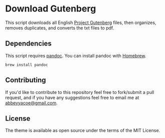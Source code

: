 # Download Gutenberg

This script downloads all English [Project Gutenberg](https://www.gutenberg.org/) files, then organizes, removes duplicates, and converts the txt files to pdf.

## Dependencies
This script requires [pandoc](https://pandoc.org/). You can install pandoc with [Homebrew](https://brew.sh/).

```
brew install pandoc
```
## Contributing
If you'd like to contribute to this repository feel free to fork/submit a pull request, and if you have any suggestions feel free to email me at abbeyyacoe@gmail.com.

## License
The theme is available as open source under the terms of the MIT License.
